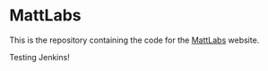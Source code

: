 # MattLabs
This is the repository containing the code for the [MattLabs](https://mattlabs.net) website.

Testing Jenkins!
